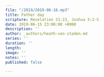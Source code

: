 ```yaml
---
file: "/2019/2019-06-16.mp3"
title: Father day
scripture: Revelation 21:23, Joshua 5:2-5
date: 2019-06-15 23:00:00 +0000
description: ''
author: _authors/heath-van-staden.md
series: ''
duration: ''
length: 
image: ''
notes: ''
published: false

---
```

